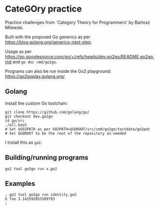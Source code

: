 # CateGOry practice

Practice challenges from `Category Theory for Programmers' by Bartosz Milewski.

Built with the proposed Go generics as per <https://blog.golang.org/generics-next-step>.

Usage as per <https://go.googlesource.com/go/+/refs/heads/dev.go2go/README.go2go.md> and `go doc cmd/go2go`.

Programs can also be run inside the Go2 playground: <https://go2goplay.golang.org/>

## Golang

Install the custom Go toolchain:

	git clone https://github.com/golang/go/
	git checkout dev.go2go
	cd go/src
	./all.bash
	# Set $GO2PATH as per GO2PATH=$GOROOT/src/cmd/go2go/testdata/go2pat
	# Set $GOROOT to be the root of the repository as-needed

I install this as `go2`.

## Building/running programs

	go2 tool go2go run x.go2

## Examples

	; go2 tool go2go run identity.go2
	6 foo 3.141592653589793
	;
